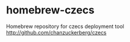 # homebrew-czecs
Homebrew repository for czecs deployment tool http://github.com/chanzuckerberg/czecs
